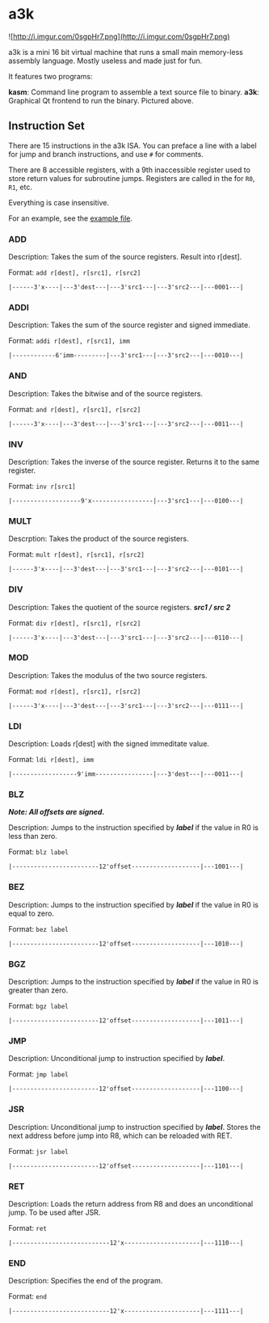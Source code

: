 # a3k

![http://i.imgur.com/0sgpHr7.png](http://i.imgur.com/0sgpHr7.png)

a3k is a mini 16 bit virtual machine that runs a small main memory-less assembly
language. Mostly useless and made just for fun. 

It features two programs:

**kasm**: Command line program to assemble a text source file to binary.
**a3k**: Graphical Qt frontend to run the binary. Pictured above.

## Instruction Set

There are 15 instructions in the a3k ISA. You can preface a line with a label
for jump and branch instructions, and use `#` for comments.

There are 8 accessible registers, with a 9th inaccessible register used to store
return values for subroutine jumps. Registers are called in the for `R0`, `R1`,
etc.

Everything is case insensitive.

For an example, see the [example file](example/fb.asm).

### ADD

Description: Takes the sum of the source registers. Result into r[dest].

Format: `add r[dest], r[src1], r[src2]`

```
|------3'x----|---3'dest---|---3'src1---|---3'src2---|---0001---|
```

### ADDI

Description: Takes the sum of the source register and signed immediate.

Format: `addi r[dest], r[src1], imm`

```
|------------6'imm---------|---3'src1---|---3'src2---|---0010---|
```

### AND

Description: Takes the bitwise and of the source registers.

Format: `and r[dest], r[src1], r[src2]`

```
|------3'x----|---3'dest---|---3'src1---|---3'src2---|---0011---|
```

### INV

Description: Takes the inverse of the source register. Returns it to the
same register.

Format:	`inv r[src1]`

```
|-------------------9'x-----------------|---3'src1---|---0100---|
```

### MULT

Descrption: Takes the product of the source registers.

Format: `mult r[dest], r[src1], r[src2]`

```
|------3'x----|---3'dest---|---3'src1---|---3'src2---|---0101---|
```

### DIV

Description: Takes the quotient of the source registers. ***src1 / src 2***

Format: `div r[dest], r[src1], r[src2]`

```
|------3'x----|---3'dest---|---3'src1---|---3'src2---|---0110---|
```

### MOD

Description: Takes the modulus of the two source registers.

Format: `mod r[dest], r[src1], r[src2]`

```
|------3'x----|---3'dest---|---3'src1---|---3'src2---|---0111---|
```

### LDI

Description: Loads r[dest] with the signed immeditate value.

Format: `ldi r[dest], imm`

```
|------------------9'imm----------------|---3'dest---|---0011---|
```

### BLZ

***Note: All offsets are signed.***

Description: Jumps to the instruction specified by ***label*** if the value
in R0 is less than zero.

Format: `blz label`

```
|------------------------12'offset-------------------|---1001---|
```

### BEZ

Description: Jumps to the instruction specified by ***label*** if the value
in R0 is equal to zero.

Format: `bez label`

```
|------------------------12'offset-------------------|---1010---|
```

### BGZ

Description: Jumps to the instruction specified by ***label*** if the value
in R0 is greater than zero.

Format: `bgz label`

```
|------------------------12'offset-------------------|---1011---|
```

### JMP

Description: Unconditional jump to instruction specified by ***label***.

Format: `jmp label`

```
|------------------------12'offset-------------------|---1100---|
```

### JSR

Description: Unconditional jump to instruction specified by ***label***.
Stores the next address before jump into R8, which can be reloaded with RET.

Format: `jsr label`

```
|------------------------12'offset-------------------|---1101---|
```

### RET

Description: Loads the return address from R8 and does an unconditional jump.
To be used after JSR.

Format: `ret`

```
|---------------------------12'x---------------------|---1110---|
```

### END

Description: Specifies the end of the program.

Format: `end`

```
|---------------------------12'x---------------------|---1111---|
```